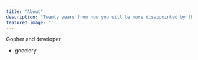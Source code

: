 ```yaml
---
title: "About"
description: "Twenty years from now you will be more disappointed by the things you didn't do than by the ones you did. So throw off the bowlines, sail away from teh safe harbor, catch the trade winds in your sails. Explore. Dream. Discover. —Mark Twain"
featured_image: ''
---
```


Gopher and developer

* gocelery